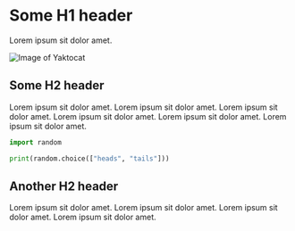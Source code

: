 # Some H1 header

Lorem ipsum sit dolor amet.

![Image of Yaktocat](https://octodex.github.com/images/yaktocat.png)

## Some H2 header

Lorem ipsum sit dolor amet. Lorem ipsum sit dolor amet. Lorem ipsum sit dolor amet. Lorem ipsum sit dolor amet. Lorem ipsum sit dolor amet. Lorem ipsum sit dolor amet. 

```python
import random

print(random.choice(["heads", "tails"]))
```

## Another H2 header

Lorem ipsum sit dolor amet. Lorem ipsum sit dolor amet. Lorem ipsum sit dolor amet. Lorem ipsum sit dolor amet. 
